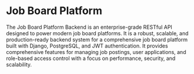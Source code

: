# Job Board Platform

The Job Board Platform Backend is an enterprise-grade RESTful API designed to power modern job board platforms. It is a robust, scalable, and production-ready backend system for a comprehensive job board platform built with Django, PostgreSQL, and JWT authentication.
It provides comprehensive features for managing job postings, user applications, and role-based access control with a focus on performance, security, and scalability.
